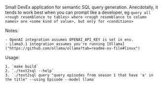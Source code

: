 
Small DevEx application for semantic SQL query generation. Anecdotally, it tends to work best when you can prompt like a developer,
eg `query all <rough resemblence to tables> where <rough resemblance to column names> are <some kind of value>, but only for <conditions>`

Notes:

    - OpenAI integration assumes OPENAI_API_KEY is set in env.
    - Llama3.1 integration assumes you're running [Ollama]("https://github.com/ollama/ollama?tab=readme-ov-file#linux")


Usage:

    1. `make build`
    2. `./text2sql --help`    
    3. `./text2sql query "query episodes from season 1 that have 'a' in the title" --using Episode --model llama`

